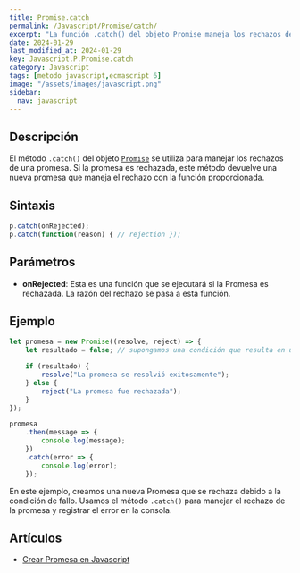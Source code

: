 ```yaml
---
title: Promise.catch
permalink: /Javascript/Promise/catch/
excerpt: "La función .catch() del objeto Promise maneja los rechazos de una promesa."
date: 2024-01-29
last_modified_at: 2024-01-29
key: Javascript.P.Promise.catch
category: Javascript
tags: [metodo javascript,ecmascript 6]
image: "/assets/images/javascript.png"
sidebar:
  nav: javascript
---
```


## Descripción


El método `.catch()` del objeto [`Promise`](https://www.w3api.com/Javascript/Promise/) se utiliza para manejar los rechazos de una promesa. Si la promesa es rechazada, este método devuelve una nueva promesa que maneja el rechazo con la función proporcionada.


## Sintaxis


```javascript
p.catch(onRejected);
p.catch(function(reason) { // rejection });
```


## Parámetros

- **onRejected**: Esta es una función que se ejecutará si la Promesa es rechazada. La razón del rechazo se pasa a esta función.

## Ejemplo


```javascript
let promesa = new Promise((resolve, reject) => {
    let resultado = false; // supongamos una condición que resulta en un fallo

    if (resultado) {
        resolve("La promesa se resolvió exitosamente");
    } else {
        reject("La promesa fue rechazada");
    }
});

promesa
    .then(message => {
        console.log(message);
    })
    .catch(error => {
        console.log(error);
    });
```


En este ejemplo, creamos una nueva Promesa que se rechaza debido a la condición de fallo. Usamos el método `.catch()` para manejar el rechazo de la promesa y registrar el error en la consola.


## Artículos

- [Crear Promesa en Javascript](https://lineadecodigo.com/javascript/crear-promesa-en-javascript/)
